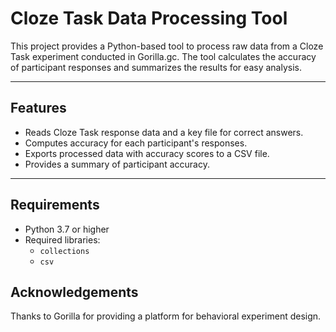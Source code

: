 # Cloze Task Data Processing Tool

This project provides a Python-based tool to process raw data from a Cloze Task experiment conducted in Gorilla.gc. The tool calculates the accuracy of participant responses and summarizes the results for easy analysis.

---

## Features
- Reads Cloze Task response data and a key file for correct answers.
- Computes accuracy for each participant's responses.
- Exports processed data with accuracy scores to a CSV file.
- Provides a summary of participant accuracy.

---

## Requirements
- Python 3.7 or higher
- Required libraries:
  - `collections`
  - `csv`

  
## Acknowledgements
Thanks to Gorilla for providing a platform for behavioral experiment design.

